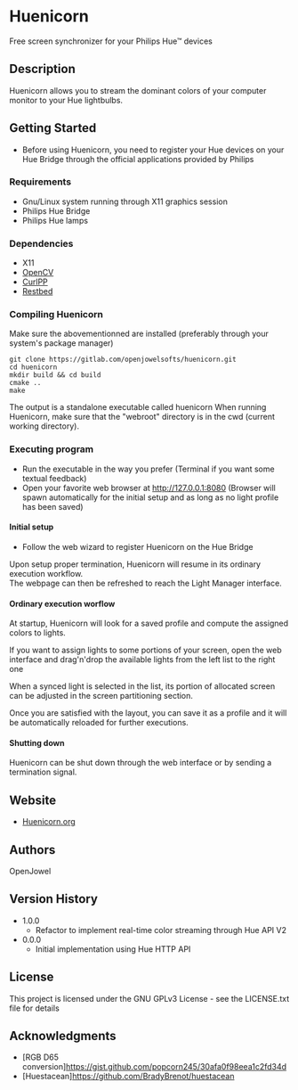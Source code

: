 # Huenicorn

Free screen synchronizer for your Philips Hue™ devices


## Description

Huenicorn allows you to stream the dominant colors of your computer monitor to your Hue lightbulbs.

## Getting Started

* Before using Huenicorn, you need to register your Hue devices on your Hue Bridge through the official applications provided by Philips

### Requirements

* Gnu/Linux system running through X11 graphics session
* Philips Hue Bridge
* Philips Hue lamps

### Dependencies

* X11
* [OpenCV](https://github.com/opencv/opencv)
* [CurlPP](https://github.com/jpbarrette/curlpp)
* [Restbed](https://github.com/Corvusoft/restbed)

### Compiling Huenicorn

Make sure the abovementionned are installed (preferably through your system's package manager)

```
git clone https://gitlab.com/openjowelsofts/huenicorn.git
cd huenicorn
mkdir build && cd build
cmake ..
make
```

The output is a standalone executable called huenicorn
When running Huenicorn, make sure that the "webroot" directory is in the cwd (current working directory).

### Executing program

* Run the executable in the way you prefer (Terminal if you want some textual feedback)
* Open your favorite web browser at http://127.0.0.1:8080 (Browser will spawn automatically for the initial setup and as long as no light profile has been saved)

#### Initial setup

* Follow the web wizard to register Huenicorn on the Hue Bridge

Upon setup proper termination, Huenicorn will resume in its ordinary execution workflow.
<br>
The webpage can then be refreshed to reach the Light Manager interface.

#### Ordinary execution worflow

At startup, Huenicorn will look for a saved profile and compute the assigned colors to lights.

If you want to assign lights to some portions of your screen, open the web interface and drag'n'drop the available lights from the left list to the right one

When a synced light is selected in the list, its portion of allocated screen can be adjusted in the screen partitioning section.

Once you are satisfied with the layout, you can save it as a profile and it will be automatically reloaded for further executions.

#### Shutting down

Huenicorn can be shut down through the web interface or by sending a termination signal.

## Website
* [Huenicorn.org](http://huenicorn.org)

## Authors

OpenJowel

## Version History

* 1.0.0
  * Refactor to implement real-time color streaming through Hue API V2
* 0.0.0
  * Initial implementation using Hue HTTP API

## License

This project is licensed under the GNU GPLv3 License - see the LICENSE.txt file for details

## Acknowledgments

* [RGB D65 conversion]https://gist.github.com/popcorn245/30afa0f98eea1c2fd34d
* [Huestacean]https://github.com/BradyBrenot/huestacean
